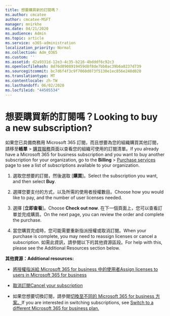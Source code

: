 ```yaml
---
title: 想要購買新的訂閱嗎？
ms.author: cmcatee
author: cmcatee-MSFT
manager: mnirkhe
ms.date: 04/21/2020
ms.audience: Admin
ms.topic: article
ms.service: o365-administration
localization_priority: Normal
ms.collection: Adm_O365
ms.custom: ''
ms.assetid: d2a9331d-12e3-4c35-b216-4bdddf6c92c3
ms.openlocfilehash: 8d76d8908919459d8f8de7bb0ac39b6a8237d739
ms.sourcegitcommit: bc7d6f4f3c9f7060d073f5130e1ec856e248d020
ms.translationtype: MT
ms.contentlocale: zh-TW
ms.lasthandoff: 06/02/2020
ms.locfileid: "44505534"
---
```

# <a name="looking-to-buy-a-new-subscription"></a><span data-ttu-id="a38f8-102">想要購買新的訂閱嗎？</span><span class="sxs-lookup"><span data-stu-id="a38f8-102">Looking to buy a new subscription?</span></span>

<span data-ttu-id="a38f8-103">如果您已具備商務用 Microsoft 365 訂閱，而且想要為您的組織購買其他訂閱，請移至**帳單** \> [購買服務](https://go.microsoft.com/fwlink/p/?linkid=868433)頁面以查看您的組織可使用的訂閱清單。</span><span class="sxs-lookup"><span data-stu-id="a38f8-103">If you already have a Microsoft 365 for business subscription and you want to buy another subscription for your organization, go to the **Billing** \> [Purchase services](https://go.microsoft.com/fwlink/p/?linkid=868433) page to see a list of subscriptions available to your organization.</span></span>
 
1. <span data-ttu-id="a38f8-104">選取您想要的訂閱，然後選取 [**購買**]。</span><span class="sxs-lookup"><span data-stu-id="a38f8-104">Select the subscription you want, and then select **Buy**.</span></span>

2. <span data-ttu-id="a38f8-105">選擇您要支付的方式，以及所需的使用者授權數目。</span><span class="sxs-lookup"><span data-stu-id="a38f8-105">Choose how you would like to pay, and the number of user licenses needed.</span></span>

3. <span data-ttu-id="a38f8-106">選擇 [**立即查看**]。</span><span class="sxs-lookup"><span data-stu-id="a38f8-106">Choose **Check out now**.</span></span> <span data-ttu-id="a38f8-107">在下一個頁面上，您可以查看訂單並完成購買。</span><span class="sxs-lookup"><span data-stu-id="a38f8-107">On the next page, you can review the order and complete the purchase.</span></span>

4. <span data-ttu-id="a38f8-108">當您購買完成時，您可能需要重新指派授權或取消訂閱。</span><span class="sxs-lookup"><span data-stu-id="a38f8-108">When your purchase is complete, you may need to reassign licenses or cancel a subscription.</span></span> <span data-ttu-id="a38f8-109">如需此資訊，請參閱以下的其他資源區段。</span><span class="sxs-lookup"><span data-stu-id="a38f8-109">For help with this, please see the Additional Resources section below.</span></span>

 <span data-ttu-id="a38f8-110">**其他資源：**</span><span class="sxs-lookup"><span data-stu-id="a38f8-110">**Additional resources:**</span></span>
  
- [<span data-ttu-id="a38f8-111">將授權指派給 Microsoft 365 for business 中的使用者</span><span class="sxs-lookup"><span data-stu-id="a38f8-111">Assign licenses to users in Microsoft 365 for business</span></span>](https://docs.microsoft.com/microsoft-365/admin/add-users/add-users)
    
- [<span data-ttu-id="a38f8-112">取消訂閱</span><span class="sxs-lookup"><span data-stu-id="a38f8-112">Cancel your subscription</span></span>](https://docs.microsoft.com/microsoft-365/commerce/subscriptions/cancel-your-subscription)
    
- <span data-ttu-id="a38f8-113">如果您想要切換訂閱，請參閱[切換至不同的 Microsoft 365 for business 方案。](https://docs.microsoft.com/microsoft-365/commerce/subscriptions/switch-to-a-different-plan)</span><span class="sxs-lookup"><span data-stu-id="a38f8-113">If you are interested in switching subscriptions, see [Switch to a different Microsoft 365 for business plan.](https://docs.microsoft.com/microsoft-365/commerce/subscriptions/switch-to-a-different-plan)</span></span>